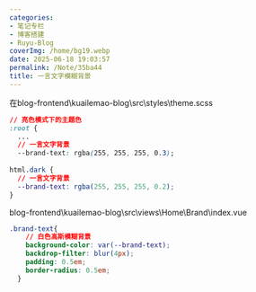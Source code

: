 ```yaml
---
categories:
- 笔记专栏
- 博客搭建
- Ruyu-Blog
coverImg: /home/bg19.webp
date: 2025-06-18 19:03:57
permalink: /Note/35ba44
title: 一言文字模糊背景
---
```

在blog-frontend\kuailemao-blog\src\styles\theme.scss

```css
// 亮色模式下的主题色
:root {
  ...
  // 一言文字背景
  --brand-text: rgba(255, 255, 255, 0.3);
    
html.dark {
  // 一言文字背景
  --brand-text: rgba(255, 255, 255, 0.2);
}
```

blog-frontend\kuailemao-blog\src\views\Home\Brand\index.vue

```css
.brand-text{
    // 白色高斯模糊背景
    background-color: var(--brand-text);
    backdrop-filter: blur(4px);
    padding: 0.5em;
    border-radius: 0.5em;
  }
```

